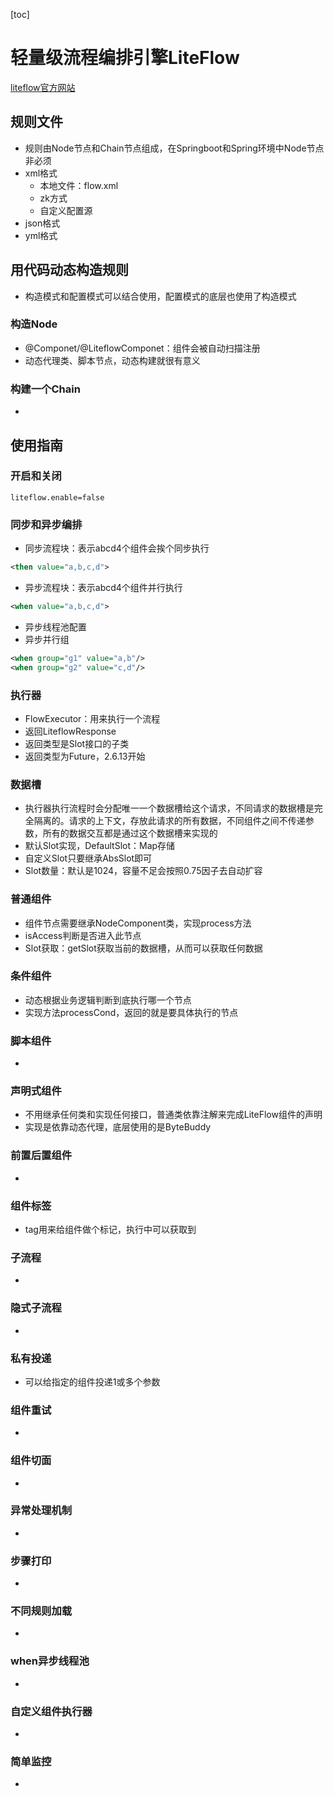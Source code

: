 [toc]

# 轻量级流程编排引擎LiteFlow

[liteflow官方网站](https://liteflow.yomahub.com/)

## 规则文件

* 规则由Node节点和Chain节点组成，在Springboot和Spring环境中Node节点非必须
* xml格式
  * 本地文件：flow.xml
  * zk方式
  * 自定义配置源
* json格式
* yml格式

## 用代码动态构造规则

* 构造模式和配置模式可以结合使用，配置模式的底层也使用了构造模式

### 构造Node

* @Componet/@LiteflowComponet：组件会被自动扫描注册
* 动态代理类、脚本节点，动态构建就很有意义

### 构建一个Chain

* 

## 使用指南

### 开启和关闭

```
liteflow.enable=false
```

### 同步和异步编排

* 同步流程块：表示abcd4个组件会挨个同步执行

```xml
<then value="a,b,c,d">
```

* 异步流程块：表示abcd4个组件并行执行

```xml
<when value="a,b,c,d">
```

* 异步线程池配置
* 异步并行组

```xml
<when group="g1" value="a,b"/>
<when group="g2" value="c,d"/>
```

### 执行器

* FlowExecutor：用来执行一个流程
* 返回LiteflowResponse
* 返回类型是Slot接口的子类
* 返回类型为Future，2.6.13开始

### 数据槽

* 执行器执行流程时会分配唯一一个数据槽给这个请求，不同请求的数据槽是完全隔离的。请求的上下文，存放此请求的所有数据，不同组件之间不传递参数，所有的数据交互都是通过这个数据槽来实现的
* 默认Slot实现，DefaultSlot：Map存储
* 自定义Slot只要继承AbsSlot即可
* Slot数量：默认是1024，容量不足会按照0.75因子去自动扩容

### 普通组件

* 组件节点需要继承NodeComponent类，实现process方法
* isAccess判断是否进入此节点
* Slot获取：getSlot获取当前的数据槽，从而可以获取任何数据

### 条件组件

* 动态根据业务逻辑判断到底执行哪一个节点
* 实现方法processCond，返回的就是要具体执行的节点

### 脚本组件

* 

### 声明式组件

* 不用继承任何类和实现任何接口，普通类依靠注解来完成LiteFlow组件的声明
* 实现是依靠动态代理，底层使用的是ByteBuddy

### 前置后置组件

* 

### 组件标签

* tag用来给组件做个标记，执行中可以获取到

### 子流程

* 

### 隐式子流程

* 

### 私有投递

* 可以给指定的组件投递1或多个参数

### 组件重试

* 

### 组件切面

* 

### 异常处理机制

* 

### 步骤打印

* 

### 不同规则加载

* 

### when异步线程池

* 

### 自定义组件执行器

* 

### 简单监控

* 

